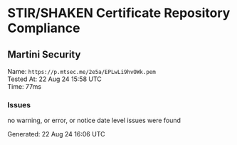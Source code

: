 # STIR/SHAKEN Certificate Repository Compliance

## Martini Security

Name: `https://p.mtsec.me/2e5a/EPLwLi9hvOWk.pem`\
Tested At: 22 Aug 24 15:58 UTC\
Time: 77ms

### Issues

no warning, or error, or notice date level issues were found

Generated: 22 Aug 24 16:06 UTC